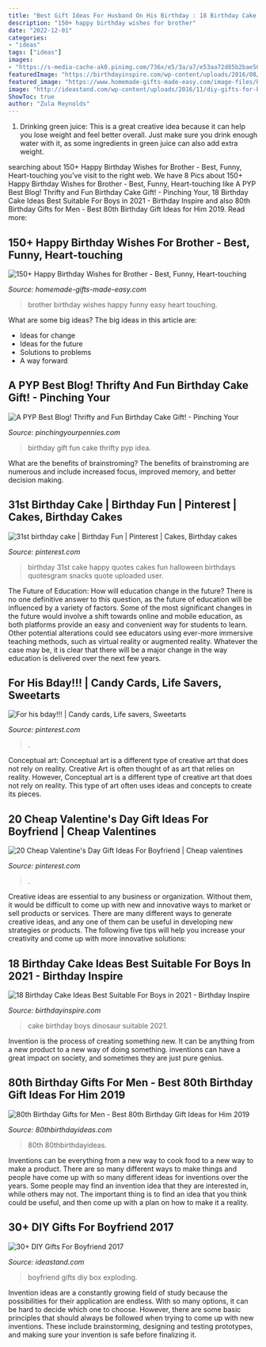 ```yaml
---
title: "Best Gift Ideas For Husband On His Birthday : 18 Birthday Cake Ideas Best Suitable For Boys In 2021"
description: "150+ happy birthday wishes for brother"
date: "2022-12-01"
categories:
- "ideas"
tags: ["ideas"]
images:
- "https://s-media-cache-ak0.pinimg.com/736x/e5/3a/a7/e53aa72d85b2bae50b4acabdf24a3ce5.jpg"
featuredImage: "https://birthdayinspire.com/wp-content/uploads/2016/08/clip_image020_thumb.jpg"
featured_image: "https://www.homemade-gifts-made-easy.com/image-files/birthday-wishes-for-brother-better-place-600x900.jpg"
image: "http://ideastand.com/wp-content/uploads/2016/11/diy-gifts-for-boyfriend/12-diy-gifts-for-boyfriend.jpg"
ShowToc: true
author: "Zula Reynolds"
---
```



1. Drinking green juice: This is a great creative idea because it can help you lose weight and feel better overall. Just make sure you drink enough water with it, as some ingredients in green juice can also add extra weight.

	

		
searching about 150+ Happy Birthday Wishes for Brother - Best, Funny, Heart-touching you've visit to the right web. We have 8 Pics about 150+ Happy Birthday Wishes for Brother - Best, Funny, Heart-touching like A PYP Best Blog! Thrifty and Fun Birthday Cake Gift! - Pinching Your, 18 Birthday Cake Ideas Best Suitable For Boys in 2021 - Birthday Inspire and also 80th Birthday Gifts for Men - Best 80th Birthday Gift Ideas for Him 2019. Read more:
		
    
## 150+ Happy Birthday Wishes For Brother - Best, Funny, Heart-touching

<img loading=lazy src="https://www.homemade-gifts-made-easy.com/image-files/birthday-wishes-for-brother-better-place-600x900.jpg" onerror="this.onerror=null;this.src='https://tse4.mm.bing.net/th?id=OIP.RYnP-T6Ks0LLr4Y4BVwt1AHaLH&amp;pid=15.1';" alt="150+ Happy Birthday Wishes for Brother - Best, Funny, Heart-touching">

_Source: homemade-gifts-made-easy.com_

>brother birthday wishes happy funny easy heart touching. 

	

What are some big ideas?
The big ideas in this article are: 
- Ideas for change 
- Ideas for the future 
- Solutions to problems
- A way forward

    
## A PYP Best Blog! Thrifty And Fun Birthday Cake Gift! - Pinching Your

<img loading=lazy src="https://www.pinchingyourpennies.com/wp-content/uploads/2012/10/IMG_9319copy1.jpg" onerror="this.onerror=null;this.src='https://tse2.mm.bing.net/th?id=OIP.mpuCBCiHuhB3D6fAmcqcFgHaLH&amp;pid=15.1';" alt="A PYP Best Blog! Thrifty and Fun Birthday Cake Gift! - Pinching Your">

_Source: pinchingyourpennies.com_

>birthday gift fun cake thrifty pyp idea. 

	

What are the benefits of brainstroming?
The benefits of brainstroming are numerous and include increased focus, improved memory, and better decision making.

    
## 31st Birthday Cake | Birthday Fun | Pinterest | Cakes, Birthday Cakes

<img loading=lazy src="https://s-media-cache-ak0.pinimg.com/736x/e5/3a/a7/e53aa72d85b2bae50b4acabdf24a3ce5.jpg" onerror="this.onerror=null;this.src='https://tse3.mm.bing.net/th?id=OIP.WrJ3urewn1hGY7tWYyotDgHaJ6&amp;pid=15.1';" alt="31st birthday cake | Birthday Fun | Pinterest | Cakes, Birthday cakes">

_Source: pinterest.com_

>birthday 31st cake happy quotes cakes fun halloween birthdays quotesgram snacks quote uploaded user. 

	

The Future of Education: How will education change in the future?
There is no one definitive answer to this question, as the future of education will be influenced by a variety of factors. Some of the most significant changes in the future would involve a shift towards online and mobile education, as both platforms provide an easy and convenient way for students to learn. Other potential alterations could see educators using ever-more immersive teaching methods, such as virtual reality or augmented reality. Whatever the case may be, it is clear that there will be a major change in the way education is delivered over the next few years.

    
## For His Bday!!! | Candy Cards, Life Savers, Sweetarts

<img loading=lazy src="https://i.pinimg.com/736x/f5/b4/2c/f5b42c2c3ea5bdd2c9f5a3e267abb5f9.jpg" onerror="this.onerror=null;this.src='https://tse3.mm.bing.net/th?id=OIP.7KqMOu8M261XBNe16YrZgAHaJ3&amp;pid=15.1';" alt="For his bday!!! | Candy cards, Life savers, Sweetarts">

_Source: pinterest.com_

>. 

	

Conceptual art: Conceptual art is a different type of creative art that does not rely on reality.
Creative Art is often thought of as art that relies on reality. However, Conceptual art is a different type of creative art that does not rely on reality. This type of art often uses ideas and concepts to create its pieces.

    
## 20 Cheap Valentine&#039;s Day Gift Ideas For Boyfriend | Cheap Valentines

<img loading=lazy src="https://i.pinimg.com/736x/32/75/54/32755478da2ed75a7a5d57d228975bbd.jpg" onerror="this.onerror=null;this.src='https://tse1.mm.bing.net/th?id=OIP.9lWcw3HTMfZc9WE5GW1-GwHaPj&amp;pid=15.1';" alt="20 Cheap Valentine&#039;s Day Gift Ideas For Boyfriend | Cheap valentines">

_Source: pinterest.com_

>. 

	

Creative ideas are essential to any business or organization. Without them, it would be difficult to come up with new and innovative ways to market or sell products or services. There are many different ways to generate creative ideas, and any one of them can be useful in developing new strategies or products. The following five tips will help you increase your creativity and come up with more innovative solutions: 

    
## 18 Birthday Cake Ideas Best Suitable For Boys In 2021 - Birthday Inspire

<img loading=lazy src="https://birthdayinspire.com/wp-content/uploads/2016/08/clip_image020_thumb.jpg" onerror="this.onerror=null;this.src='https://tse3.mm.bing.net/th?id=OIP.X_7i9fLbb6OpNeoxYsYFlgAAAA&amp;pid=15.1';" alt="18 Birthday Cake Ideas Best Suitable For Boys in 2021 - Birthday Inspire">

_Source: birthdayinspire.com_

>cake birthday boys dinosaur suitable 2021. 

	

Invention is the process of creating something new. It can be anything from a new product to a new way of doing something. inventions can have a great impact on society, and sometimes they are just pure genius.

    
## 80th Birthday Gifts For Men - Best 80th Birthday Gift Ideas For Him 2019

<img loading=lazy src="https://www.80thbirthdayideas.com/wp-content/uploads/2019/12/80th-Birthday-Gifts-for-Men.jpg" onerror="this.onerror=null;this.src='https://tse1.mm.bing.net/th?id=OIP.TD4nWO1k3i5NbVMIJjGkIwAAAA&amp;pid=15.1';" alt="80th Birthday Gifts for Men - Best 80th Birthday Gift Ideas for Him 2019">

_Source: 80thbirthdayideas.com_

>80th 80thbirthdayideas. 

	

Inventions can be everything from a new way to cook food to a new way to make a product. There are so many different ways to make things and people have come up with so many different ideas for inventions over the years. Some people may find an invention idea that they are interested in, while others may not. The important thing is to find an idea that you think could be useful, and then come up with a plan on how to make it a reality.

    
## 30+ DIY Gifts For Boyfriend 2017

<img loading=lazy src="http://ideastand.com/wp-content/uploads/2016/11/diy-gifts-for-boyfriend/12-diy-gifts-for-boyfriend.jpg" onerror="this.onerror=null;this.src='https://tse3.mm.bing.net/th?id=OIP.ZdPhG_Iz7qalhFFCSaOoWgHaJ6&amp;pid=15.1';" alt="30+ DIY Gifts For Boyfriend 2017">

_Source: ideastand.com_

>boyfriend gifts diy box exploding. 

	

Invention ideas are a constantly growing field of study because the possibilities for their application are endless. With so many options, it can be hard to decide which one to choose. However, there are some basic principles that should always be followed when trying to come up with new inventions. These include brainstorming, designing and testing prototypes, and making sure your invention is safe before finalizing it.

